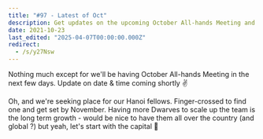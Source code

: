 ```yaml
---
title: "#97 - Latest of Oct"
description: Get updates on the upcoming October All-hands Meeting and our search for a Hanoi office to grow the team by November.
date: 2021-10-23
last_edited: "2025-04-07T00:00:00.000Z"
redirect:
  - /s/y27Nsw
---
```


Nothing much except for we'll be having October All-hands Meeting in the next few days. Update on date & time coming shortly ✌️

Oh, and we're seeking place for our Hanoi fellows. Finger-crossed to find one and get set by November. Having more Dwarves to scale up the team is the long term growth - would be nice to have them all over the country (and global ?) but yeah, let's start with the capital 🌿
